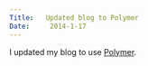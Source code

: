 ```yaml
---
Title:   Updated blog to Polymer
Date:     2014-1-17
---
```


I updated my blog to use [Polymer][1].

[1]: https://www.polymer-project.org/
